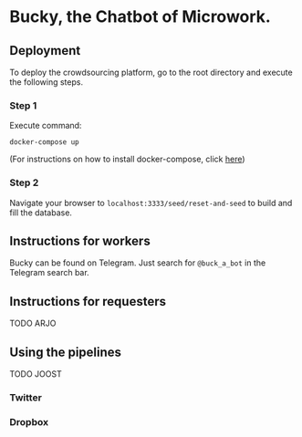 # Bucky, the Chatbot of Microwork.

## Deployment
To deploy the crowdsourcing platform, go to the root directory and execute the following steps.

### Step 1
Execute command:

``
docker-compose up
``

(For instructions on how to install docker-compose, click [here](https://docs.docker.com/compose/install/))

### Step 2
Navigate your browser to `localhost:3333/seed/reset-and-seed` to build and fill the database.

## Instructions for workers
Bucky can be found on Telegram. Just search for `@buck_a_bot` in the Telegram search bar.

## Instructions for requesters
TODO ARJO

## Using the pipelines
TODO JOOST

### Twitter

### Dropbox
